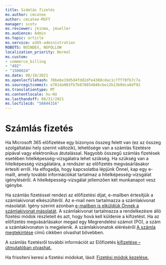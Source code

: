 ```yaml
---
title: Számlás fizetés
ms.author: cmcatee
author: cmcatee-MSFT
manager: scotv
ms.reviewer: jkinma, jmueller
ms.audience: Admin
ms.topic: article
ms.service: o365-administration
ROBOTS: NOINDEX, NOFOLLOW
localization_priority: Normal
ms.custom:
- commerce_billing
- "492"
- "1500024"
ms.date: 08/10/2021
ms.openlocfilehash: 786e6e19d5d4fdd2dfe4388cdac1c7ff70fb7c7a
ms.sourcegitcommit: e781da003fb7b878854846cbe12b13b9dca8df92
ms.translationtype: MT
ms.contentlocale: hu-HU
ms.lasthandoff: 08/31/2021
ms.locfileid: "58844316"
---
```

# <a name="pay-by-invoice"></a>Számlás fizetés

Ha Microsoft 365 előfizetése egy bizonyos összeg felett van (ez az összeg szolgáltatási hely szerint változik), lehetősége van a számlás fizetésre pipával vagy elektronikus átutalással. Nagyobb összegű számlás fizetések esetében hitelképesség-vizsgálatra lehet szükség. Ha szükség van a hitelképesség vizsgálatára, a rendszer az előfizetés megvásárlásakor értesíti erről. Ha elfogadja, hogy kapcsolatba lépjünk Önnel, kap egy e-mailt, amely további információkat tartalmaz a hitelképesség-vizsgálat igényléséről. A hitelképesség-vizsgálat jellemzően két munkanapot vesz igénybe.

Ha számlás fizetéssel rendezi az előfizetési díjat, e-mailben értesítjük a számlakivonat elkészültéről. Az e-mail nem tartalmazza a számlakivonat másolatát. Igény szerint azonban [e-mailben is elküldjük Önnek a számlakivonat másolatát](https://docs.microsoft.com/microsoft-365/commerce/billing-and-payments/view-your-bill-or-invoice.md#receive-a-copy-of-your-billing-statement-in-email). A számlakivonat tartalmazza a rendelkezésre álló fizetési módok részleteit és azt, hogy hová kell küldenie a kifizetést. Ha az előfizetés megvásárlásakor megad egy Megrendelési számot (PO), a szám a számlakivonaton is megjelenik. A számlakivonatok eléréséről [A számla megtekintése](https://docs.microsoft.com/microsoft-365/commerce/billing-and-payments/view-your-bill-or-invoice) című cikkben olvashat bővebben.

A számlás fizetésről további információt az Előfizetés [kifizetése – útmutatóban olvashat.](https://docs.microsoft.com/microsoft-365/commerce/billing-and-payments/pay-for-your-subscription)

Ha frissíteni keresi a fizetési módokat, lásd: [Fizetési módok kezelése.](https://docs.microsoft.com/microsoft-365/commerce/billing-and-payments/manage-payment-methods)